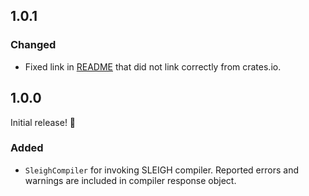 ## 1.0.1

### Changed

- Fixed link in [README](README.md) that did not link correctly from crates.io.

## 1.0.0

Initial release! 🎉

### Added

- `SleighCompiler` for invoking SLEIGH compiler. Reported errors and warnings are included in compiler response object.
